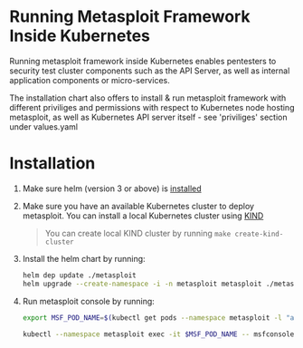 
# Running Metasploit Framework Inside Kubernetes

Running metasploit framework inside Kubernetes enables pentesters to security test cluster components such as the API Server, as well as internal application components or micro-services.

The installation chart also offers to install & run metasploit framework with different priviliges and permissions with respect to Kubernetes node hosting metasploit, as well as Kubernetes API server itself - see 'priviliges' section under values.yaml

# Installation

1. Make sure helm (version 3 or above) is [installed](https://helm.sh/docs/intro/install/)
2. Make sure you have an available Kubernetes cluster to deploy metasploit. You can install a local Kubernetes cluster using [KIND](https://kind.sigs.k8s.io/docs/user/quick-start/#installation)
    > You can create local KIND cluster by running  `make create-kind-cluster`

3. Install the helm chart by running:

    ```sh
    helm dep update ./metasploit
    helm upgrade --create-namespace -i -n metasploit metasploit ./metasploit
    ```

4. Run metasploit console by running:

    ```sh
    export MSF_POD_NAME=$(kubectl get pods --namespace metasploit -l "app.kubernetes.io/name=metasploit,app.kubernetes.io/instance=metasploit" -o jsonpath="{.items[0].metadata.name}")

    kubectl --namespace metasploit exec -it $MSF_POD_NAME -- msfconsole.sh
    ```  
